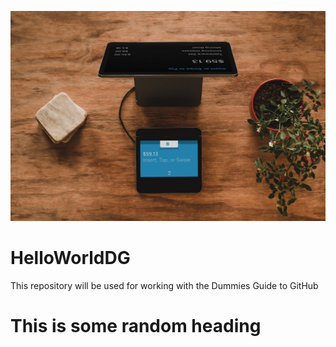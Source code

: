 ![headshot](unpslash.jpg)

# HelloWorldDG
This repository will be used for working with the Dummies Guide to GitHub

# This is some random heading

